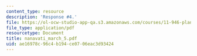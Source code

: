 ```yaml
---
content_type: resource
description: 'Response #4.'
file: https://ol-ocw-studio-app-qa.s3.amazonaws.com/courses/11-946-planning-in-transition-economies-for-growth-and-equity-spring-2004/ae16978c96c4b194ce0706eac3d93424_nanavati_march_5.pdf
file_type: application/pdf
resourcetype: Document
title: nanavati_march_5.pdf
uid: ae16978c-96c4-b194-ce07-06eac3d93424
---
```

